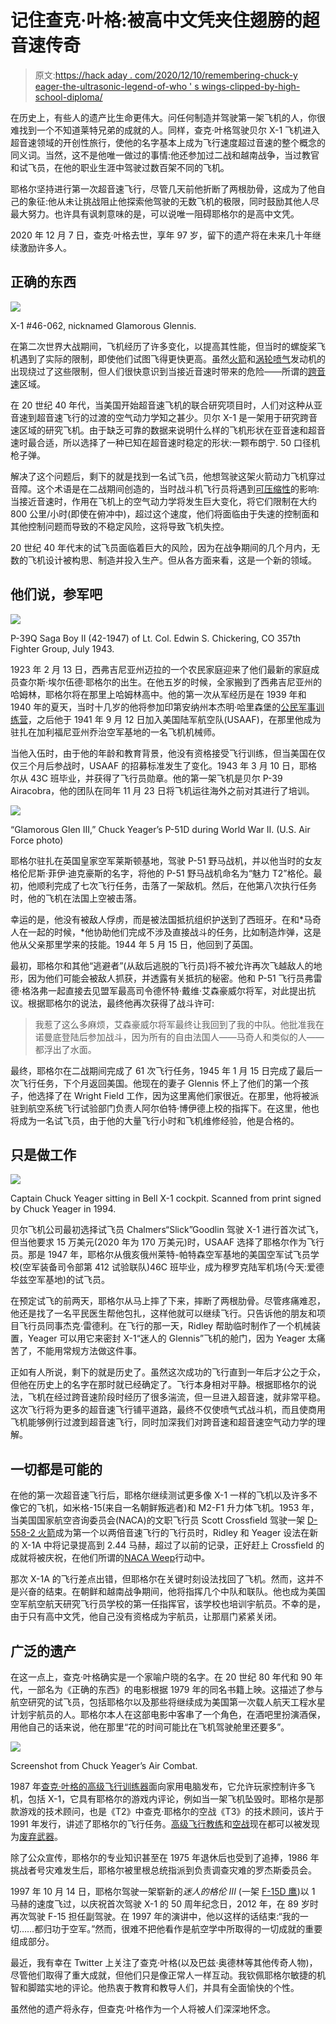 # 记住查克·叶格:被高中文凭夹住翅膀的超音速传奇

> 原文:[https://hack aday . com/2020/12/10/remembering-chuck-y eager-the-ultrasonic-legend-of-who ' s wings-clipped-by-high-school-diploma/](https://hackaday.com/2020/12/10/remembering-chuck-yeager-the-supersonic-legend-whose-wings-were-clipped-by-a-high-school-diploma/)

在历史上，有些人的遗产比生命更伟大。问任何制造并驾驶第一架飞机的人，你很难找到一个不知道莱特兄弟的成就的人。同样，查克·叶格驾驶贝尔 X-1 飞机进入超音速领域的开创性旅行，使他的名字基本上成为飞行速度超过音速的整个概念的同义词。当然，这不是他唯一做过的事情:他还参加过二战和越南战争，当过教官和试飞员，在他的职业生涯中驾驶过数百架不同的飞机。

耶格尔坚持进行第一次超音速飞行，尽管几天前他折断了两根肋骨，这成为了他自己的象征:他从未让挑战阻止他探索他驾驶的无数飞机的极限，同时鼓励其他人尽最大努力。也许具有讽刺意味的是，可以说唯一阻碍耶格尔的是高中文凭。

2020 年 12 月 7 日，查克·叶格去世，享年 97 岁，留下的遗产将在未来几十年继续激励许多人。

## 正确的东西

[![](../Images/401220bdddcda8876d6cf8433f3f3652.png)](https://hackaday.com/wp-content/uploads/2020/12/Bell_X-1_46-062_in_flight.jpg)

X-1 #46-062, nicknamed Glamorous Glennis.

在第二次世界大战期间，飞机经历了许多变化，以提高其性能，但当时的螺旋桨飞机遇到了实际的限制，即使他们试图飞得更快更高。虽然[火箭](https://en.wikipedia.org/wiki/Rocket-powered_aircraft)和[涡轮喷气](https://en.wikipedia.org/wiki/Turbojet)发动机的出现绕过了这些限制，但人们很快意识到当接近音速时带来的危险——所谓的[跨音速](https://en.wikipedia.org/wiki/Transonic)区域。

在 20 世纪 40 年代，当美国开始超音速飞机的联合研究项目时，人们对这种从亚音速到超音速飞行的过渡的空气动力学知之甚少。贝尔 X-1 是一架用于研究跨音速区域的研究飞机。由于缺乏可靠的数据来说明什么样的飞机形状在亚音速和超音速时最合适，所以选择了一种已知在超音速时稳定的形状:一颗布朗宁. 50 口径机枪子弹。

解决了这个问题后，剩下的就是找到一名试飞员，他想驾驶这架火箭动力飞机穿过音障。这个术语是在二战期间创造的，当时战斗机飞行员将遇到[可压缩性](https://en.wikipedia.org/wiki/Compressibility)的影响:当接近音速时，作用在飞机上的空气动力学将发生巨大变化，将它们限制在大约 800 公里/小时(即使在俯冲中)，超过这个速度，他们将面临由于失速的控制面和其他控制问题而导致的不稳定风险，这将导致飞机失控。

20 世纪 40 年代末的试飞员面临着巨大的风险，因为在战争期间的几个月内，无数的飞机设计被构思、制造并投入生产。但从各方面来看，这是一个新的领域。

## 他们说，参军吧

[![](../Images/6160af6cdad819b7c933141e6084502a.png)](https://hackaday.com/wp-content/uploads/2020/12/P-39N_Airacobra_of_the_357th_Fighter_Group_at_Hamilton_Field_in_July_1943.jpg)

P-39Q Saga Boy II (42-1947) of Lt. Col. Edwin S. Chickering, CO 357th Fighter Group, July 1943.

1923 年 2 月 13 日，西弗吉尼亚州迈拉的一个农民家庭迎来了他们最新的家庭成员查尔斯·埃尔伍德·耶格尔的出生。在他五岁的时候，全家搬到了西弗吉尼亚州的哈姆林，耶格尔将在那里上哈姆林高中。他的第一次从军经历是在 1939 年和 1940 年的夏天，当时十几岁的他将参加印第安纳州本杰明·哈里森堡的[公民军事训练营](https://en.wikipedia.org/wiki/Citizens%27_Military_Training_Camp)，之后他于 1941 年 9 月 12 日加入美国陆军航空队(USAAF)，在那里他成为驻扎在加利福尼亚州乔治空军基地的一名飞机机械师。

当他入伍时，由于他的年龄和教育背景，他没有资格接受飞行训练，但当美国在仅仅三个月后参战时，USAAF 的招募标准发生了变化。1943 年 3 月 10 日，耶格尔从 43C 班毕业，并获得了飞行员勋章。他的第一架飞机是贝尔 P-39 Airacobra，他的团队在同年 11 月 23 日将飞机运往海外之前对其进行了培训。

[![](../Images/80357b4a2f5e976c7ded070329b38df0.png)](https://hackaday.com/wp-content/uploads/2020/12/glamorous_glen_III_P51-1_300.jpg)

“Glamorous Glen III,” Chuck Yeager’s P-51D during World War II. (U.S. Air Force photo)

耶格尔驻扎在英国皇家空军莱斯顿基地，驾驶 P-51 野马战机，并以他当时的女友格伦尼斯·菲伊·迪克豪斯的名字，将他的 P-51 野马战机命名为“魅力 T2”格伦。最初，他顺利完成了七次飞行任务，击落了一架敌机。然后，在他第八次执行任务时，他的飞机在法国上空被击落。

幸运的是，他没有被敌人俘虏，而是被法国抵抗组织护送到了西班牙。在和*马奇人在一起的时候，*他协助他们完成不涉及直接战斗的任务，比如制造炸弹，这是他从父亲那里学来的技能。1944 年 5 月 15 日，他回到了英国。

最初，耶格尔和其他“逃避者”(从敌后逃脱的飞行员)将不被允许再次飞越敌人的地形，因为他们可能会被敌人抓获，并透露有关抵抗的秘密。他和 P-51 飞行员弗雷德·格洛弗一起直接去见盟军最高司令德怀特·戴维·艾森豪威尔将军，对此提出抗议。根据耶格尔的说法，最终他再次获得了战斗许可:

> 我惹了这么多麻烦，艾森豪威尔将军最终让我回到了我的中队。他批准我在诺曼底登陆后参加战斗，因为所有的自由法国人——马奇人和类似的人——都浮出了水面。

最终，耶格尔在二战期间完成了 61 次飞行任务，1945 年 1 月 15 日完成了最后一次飞行任务，下个月返回美国。他现在的妻子 Glennis 怀上了他们的第一个孩子，他选择了在 Wright Field 工作，因为这里离他们家很近。在那里，他将被派驻到航空系统飞行试验部门负责人阿尔伯特·博伊德上校的指挥下。在这里，他也将成为一名试飞员，由于他的大量飞行小时和飞机维修经验，他是合格的。

## 只是做工作

[![](../Images/ab8c9ef31e1dd3c6a8f08ee883dcb6d1.png)](https://hackaday.com/wp-content/uploads/2020/12/Chuck_Yeager_X-1_color.jpg)

Captain Chuck Yeager sitting in Bell X-1 cockpit. Scanned from print signed by Chuck Yeager in 1994.

贝尔飞机公司最初选择试飞员 Chalmers“Slick”Goodlin 驾驶 X-1 进行首次试飞，但当他要求 15 万美元(2020 年为 170 万美元)时，USAAF 选择了耶格尔作为飞行员。那是 1947 年，耶格尔从俄亥俄州莱特-帕特森空军基地的美国空军试飞员学校(空军装备司令部第 412 试验联队)46C 班毕业，成为穆罗克陆军机场(今天:爱德华兹空军基地)的试飞员。

在预定试飞的前两天，耶格尔从马上摔了下来，摔断了两根肋骨。尽管疼痛难忍，他还是找了一名平民医生帮他包扎，这样他就可以继续飞行。只告诉他的朋友和项目飞行员同事杰克·雷德利。在飞行的那一天，Ridley 帮助临时制作了一个机械装置，Yeager 可以用它来密封 X-1“迷人的 Glennis”飞机的舱门，因为 Yeager 太痛苦了，不能用常规方法做这件事。

正如有人所说，剩下的就是历史了。虽然这次成功的飞行直到一年后才公之于众，但他在历史上的名字在那时就已经确定了。飞行本身相对平静。根据耶格尔的说法，飞机在经过跨音速阶段时经历了很多湍流，但一旦进入超音速，就非常平稳。这次飞行将为更多的超音速飞行铺平道路，最终不仅使喷气式战斗机，而且使商用飞机能够例行过渡到超音速飞行，同时加深我们对跨音速和超音速空气动力学的理解。

## 一切都是可能的

在他的第一次超音速飞行后，耶格尔继续测试更多像 X-1 一样的飞机以及许多不像它的飞机，如米格-15(来自一名朝鲜叛逃者)和 M2-F1 升力体飞机。1953 年，当美国国家航空咨询委员会(NACA)的文职飞行员 Scott Crossfield 驾驶一架 [D-558-2 火箭](https://en.wikipedia.org/wiki/Douglas_D-558-2_Skyrocket)成为第一个以两倍音速飞行的飞行员时，Ridley 和 Yeager 设法在新的 X-1A 中将记录提高到 2.44 马赫，超过了以前的记录，正好赶上 Crossfield 的成就将被庆祝，在他们所谓的[NACA Weep](https://www.chuckyeager.com/wild-ride-in-the-bell-x-1a)行动中。

那次 X-1A 的飞行差点出错，但耶格尔在关键时刻设法找回了飞机。然而，这并不是兴奋的结束。在朝鲜和越南战争期间，他将指挥几个中队和联队。他也成为美国空军航空航天研究飞行员学校的第一任指挥官，该学校也培训宇航员。不幸的是，由于只有高中文凭，他自己没有资格成为宇航员，让那扇门紧紧关闭。

## 广泛的遗产

在这一点上，查克·叶格确实是一个家喻户晓的名字。在 20 世纪 80 年代和 90 年代，一部名为《正确的东西》的电影根据 1979 年的同名书籍上映。这描述了参与航空研究的试飞员，包括耶格尔以及那些将继续成为美国第一次载人航天工程水星计划宇航员的人。耶格尔本人在这部电影中客串了一个角色，在酒吧里扮演酒保，用他自己的话来说，他在那里“花的时间可能比在飞机驾驶舱里还要多”。

[![](../Images/bb2faeea1c4dd3bff438936bac481a1a.png)](https://hackaday.com/wp-content/uploads/2020/12/chuck-yeagers-air-combat_3.gif)

Screenshot from Chuck Yeager’s Air Combat.

1987 年[查克·叶格的高级飞行训练器](https://en.wikipedia.org/wiki/Chuck_Yeager%27s_Advanced_Flight_Trainer)面向家用电脑发布，它允许玩家控制许多飞机，包括 X-1，它具有耶格尔的游戏内评论，例如当一架飞机坠毁时。耶格尔是那款游戏的技术顾问，也是《T2》中查克·耶格尔的空战《T3》的技术顾问，该片于 1991 年发行，讲述了耶格尔的飞行任务。[高级飞行教练](https://www.myabandonware.com/game/chuck-yeagers-advanced-flight-simulator-1t2)和[空战](https://www.myabandonware.com/game/chuck-yeagers-air-combat-1xu)现在都可以被发现为[废弃武器](https://en.wikipedia.org/wiki/Abandonware)。

除了公众宣传，耶格尔的专业知识甚至在 1975 年退休后也受到了追捧，1986 年挑战者号灾难发生后，耶格尔被里根总统指派到负责调查灾难的罗杰斯委员会。

1997 年 10 月 14 日，耶格尔驾驶一架崭新的*迷人的格伦 III* (一架 [F-15D 鹰](https://en.wikipedia.org/wiki/McDonnell_Douglas_F-15_Eagle))以 1 马赫的速度飞过，以庆祝首次驾驶 X-1 的 50 周年纪念日，2012 年，在 89 岁时再次驾驶 F-15 担任副驾驶。在 1997 年的演讲中，他以这样的话结束:“我的一切……都归功于空军。”然而，很难不把他看作是航空学中所取得的一切成就的重要组成部分。

最近，我有幸在 Twitter 上关注了查克·叶格(以及巴兹·奥德林等其他传奇人物)，尽管他们取得了重大成就，但他们只是像正常人一样互动。我钦佩耶格尔敏捷的机智和脚踏实地的评论。他热衷于教育和教导人们，并具有全面愉快的个性。

虽然他的遗产将永存，但查克·叶格作为一个人将被人们深深地怀念。